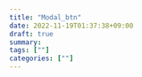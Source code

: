 ```yaml
---
title: "Modal_btn"
date: 2022-11-19T01:37:38+09:00
draft: true
summary: 
tags: [""]
categories: [""]
---
```

